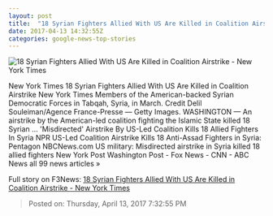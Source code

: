 ```yaml
---
layout: post
title:  "18 Syrian Fighters Allied With US Are Killed in Coalition Airstrike - New York Times"
date: 2017-04-13 14:32:55Z
categories: google-news-top-stories
---
```


![18 Syrian Fighters Allied With US Are Killed in Coalition Airstrike - New York Times](https://static01.nyt.com/images/2017/04/14/world/14Military/14Military-facebookJumbo.jpg)

New York Times 18 Syrian Fighters Allied With US Are Killed in Coalition Airstrike New York Times Members of the American-backed Syrian Democratic Forces in Tabqah, Syria, in March. Credit Delil Souleiman/Agence France-Presse — Getty Images. WASHINGTON — An airstrike by the American-led coalition fighting the Islamic State killed 18 Syrian ... 'Misdirected' Airstrike By US-Led Coalition Kills 18 Allied Fighters In Syria NPR US-Led Coalition Airstrike Kills 18 Anti-Assad Fighters in Syria: Pentagon NBCNews.com US military: Misdirected airstrike in Syria killed 18 allied fighters New York Post Washington Post - Fox News - CNN - ABC News all 99 news articles »


Full story on F3News: [18 Syrian Fighters Allied With US Are Killed in Coalition Airstrike - New York Times](http://www.f3nws.com/n/Cz3qeE)

> Posted on: Thursday, April 13, 2017 7:32:55 PM
